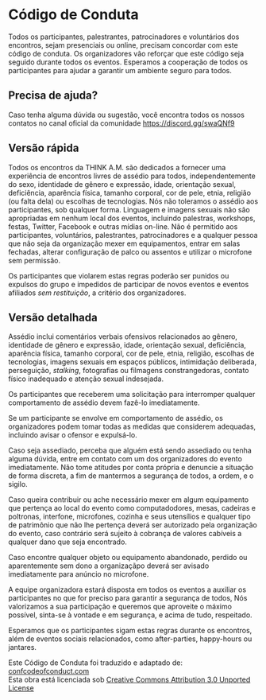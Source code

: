 # Código de Conduta

Todos os participantes, palestrantes, patrocinadores e voluntários dos encontros, sejam presenciais ou online, precisam concordar com este código de conduta.
Os organizadores vão reforçar que este código seja seguido durante todos os eventos. Esperamos a cooperação de todos os participantes
para ajudar a garantir um ambiente seguro para todos.

## Precisa de ajuda?

Caso tenha alguma dúvida ou sugestão, você encontra todos os nossos contatos no canal oficial da comunidade https://discord.gg/swaQNf9
  
## Versão rápida

Todos os encontros da THINK A.M. são dedicados a fornecer uma experiência de encontros livres de assédio para todos, independentemente do sexo, identidade de gênero e expressão, idade, orientação sexual, deficiência, aparência física,
tamanho corporal, cor de pele, etnia, religião (ou falta dela) ou escolhas de tecnologias. Nós não toleramos o assédio aos participantes, sob qualquer forma.
Linguagem e imagens sexuais não são apropriadas em nenhum local dos eventos, incluindo palestras, workshops, festas, Twitter, Facebook e outras mídias on-line.
Não é permitido aos participantes, voluntários, palestrantes, patrocinadores e a qualquer pessoa que não seja da organização mexer em equipamentos, entrar em salas fechadas, alterar configuração de palco ou assentos e utilizar o microfone sem permissão.

Os participantes que violarem estas regras poderão ser punidos ou expulsos do grupo e impedidos de participar de novos eventos e eventos afiliados <em>sem restituição</em>, a critério dos organizadores.

## Versão detalhada

Assédio inclui comentários verbais ofensivos relacionados ao gênero, identidade de gênero e expressão, idade, orientação
sexual, deficiência, aparência física, tamanho corporal, cor de pele, etnia, religião, escolhas de tecnologias, imagens
sexuais em espaços públicos, intimidação deliberada, perseguição, <em>stalking</em>, fotografias ou filmagens constrangedoras,
contato físico inadequado e atenção sexual indesejada.

Os participantes que receberem uma solicitação para interromper qualquer comportamento de assédio devem fazê-lo imediatamente.

Se um participante se envolve em comportamento de assédio, os organizadores podem tomar todas as medidas que
considerem adequadas, incluindo avisar o ofensor e expulsá-lo.

Caso seja assediado, perceba que alguém está sendo assediado ou tenha alguma dúvida, entre em contato com um dos organizadores
do evento imediatamente. Não tome atitudes por conta própria e denuncie a situação de forma discreta, a fim de mantermos a
segurança de todos, a ordem, e o sigilo.

Caso queira contribuir ou ache necessário mexer em algum equipamento que pertença ao local do evento como computadodores, mesas,
cadeiras e poltronas, interfone, microfones, cozinha e seus utensílios e qualquer tipo de patrimônio que não lhe pertença deverá ser autorizado
pela organização do evento, caso contrário será sujeito à cobrança de valores cabíveis a qualquer dano que seja encontrado.

Caso encontre qualquer objeto ou equipamento abandonado, perdido ou aparentemente sem dono a organizaçãpo deverá ser avisado imediatamente
para anúncio no microfone.

A equipe organizadora estará disposta em todos os eventos a auxiliar os participantes no que for preciso para garantir a segurança de todos,
Nós valorizamos a sua participação e queremos que aproveite o máximo possível, sinta-se à vontade e em segurança, e acima de tudo,
respeitado.

Esperamos que os participantes sigam estas regras durante os encontros, além de eventos sociais relacionados, como after-parties,
happy-hours ou jantares.

Este Código de Conduta foi traduzido e adaptado de: [confcodeofconduct.com](http://confcodeofconduct.com/)  
Esta obra está licenciada sob [Creative Commons Attribution 3.0 Unported License](http://creativecommons.org/licenses/by/3.0/deed.en_US)